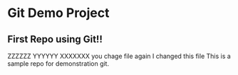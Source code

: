 # Git Demo Project
## First Repo using Git!!
ZZZZZZ
YYYYYY
XXXXXXX
you chage file again
I changed this file
This is a sample repo for demonstration git.
